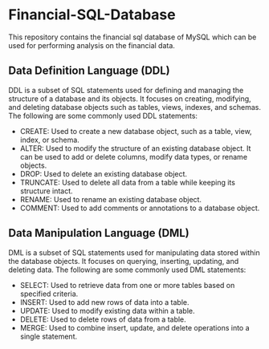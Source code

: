 # Financial-SQL-Database
This repository contains the financial sql database of MySQL which can be used for performing analysis on the financial data.


## Data Definition Language (DDL)
DDL is a subset of SQL statements used for defining and managing the structure of a database and its objects. It focuses on creating, modifying, and deleting database objects such as tables, views, indexes, and schemas. The following are some commonly used DDL statements:

* CREATE: Used to create a new database object, such as a table, view, index, or schema.
* ALTER: Used to modify the structure of an existing database object. It can be used to add or delete columns, modify data types, or rename objects.
* DROP: Used to delete an existing database object.
* TRUNCATE: Used to delete all data from a table while keeping its structure intact.
* RENAME: Used to rename an existing database object.
* COMMENT: Used to add comments or annotations to a database object.
## Data Manipulation Language (DML)
DML is a subset of SQL statements used for manipulating data stored within the database objects. It focuses on querying, inserting, updating, and deleting data. The following are some commonly used DML statements:

* SELECT: Used to retrieve data from one or more tables based on specified criteria.
* INSERT: Used to add new rows of data into a table.
* UPDATE: Used to modify existing data within a table.
* DELETE: Used to delete rows of data from a table.
* MERGE: Used to combine insert, update, and delete operations into a single statement.
